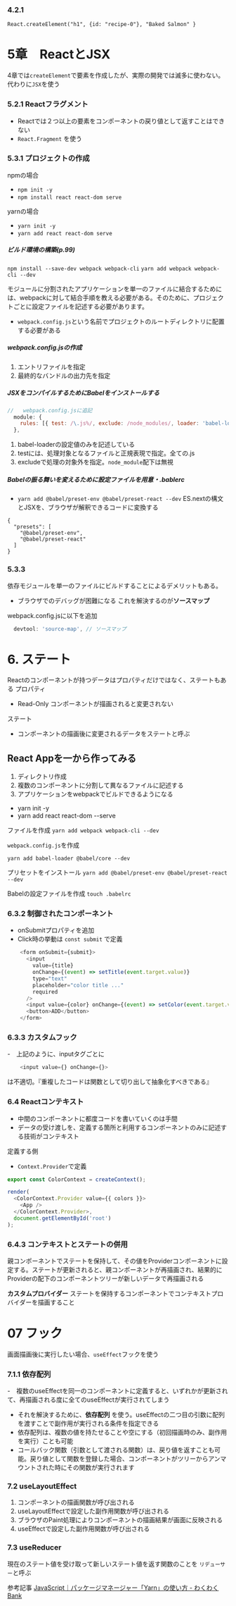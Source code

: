 ### 4.2.1
`React.createElement("h1", {id: "recipe-0"}, "Baked Salmon" }`

# 5章　ReactとJSX
4章では`createElement`で要素を作成したが、実際の開発では滅多に使わない。代わりに`JSX`を使う

### 5.2.1 Reactフラグメント
- Reactでは２つ以上の要素をコンポーネントの戻り値として返すことはできない　
- `React.Fragment` を使う

### 5.3.1 プロジェクトの作成
npmの場合
- `npm init -y`
- `npm install react react-dom serve`

yarnの場合
- `yarn init -y`
- `yarn add react react-dom serve`


##### ビルド環境の構築(p.99)
`npm install --save-dev webpack webpack-cli`
`yarn add webpack webpack-cli --dev`

モジュールに分割されたアプリケーションを単一のファイルに結合するためには、webpackに対して結合手順を教える必要がある。そのために、プロジェクトごとに設定ファイルを記述する必要があります。
- `webpack.config.js`という名前でプロジェクトのルートディレクトリに配置する必要がある

##### webpack.config.jsの作成
1. エントリファイルを指定
2. 最終的なバンドルの出力先を指定

##### JSXをコンパイルするためにBabelをインストールする
```js
//   webpack.config.jsに追記
  module: {
    rules: [{ test: /\.js%/, exclude: /node_modules/, loader: 'babel-loader' }],
  },
```
1. babel-loaderの設定値のみを記述している
2. testには、処理対象となるファイルと正規表現で指定。全ての.js
3. excludeで処理の対象外を指定。`node_module`配下は無視

##### Babelの振る舞いを変えるために設定ファイルを用意・.bablerc
- `yarn add @babel/preset-env @babel/preset-react --dev`
ES.nextの構文とJSXを、ブラウザが解釈できるコードに変換する
```
{
  "presets": [
    "@babel/preset-env",
    "@babel/preset-react"
  ]
}
```

### 5.3.3
依存モジュールを単一のファイルにビルドすることによるデメリットもある。
- ブラウザでのデバッグが困難になる
これを解決するのが**ソースマップ**

webpack.config.jsに以下を追加
```js
  devtool: 'source-map', // ソースマップ
```

# 6. ステート
Reactのコンポーネントが持つデータはプロパティだけではなく、ステートもある
プロパティ
- Read-Only コンポーネントが描画されると変更されない

ステート
- コンポーネントの描画後に変更されるデータをステートと呼ぶ

## React Appを一から作ってみる
1. ディレクトリ作成
2. 複数のコンポーネントに分割して異なるファイルに記述する
3. アプリケーションをwebpackでビルドできるようになる

- yarn init -y
- yarn add react react-dom --serve

ファイルを作成
`yarn add webpack webpack-cli --dev`

`webpack.config.js`を作成

`yarn add babel-loader @babel/core --dev`

プリセットをインストール
`yarn add @babel/preset-env @babel/preset-react --dev`

Babelの設定ファイルを作成
`touch .babelrc`

### 6.3.2 制御されたコンポーネント
- onSubmitプロパティを追加
- Click時の挙動は `const submit` で定義
```js
    <form onSubmit={submit}>
      <input
        value={title}
        onChange={(event) => setTitle(event.target.value)}
        type="text"
        placeholder="color title ..."
        required
      />
      <input value={color} onChange={(event) => setColor(event.target.value)} type="color" required />
      <button>ADD</button>
    </form>
```

### 6.3.3 カスタムフック
-　上記のように、inputタグごとに
```js
	<input value={} onChange={}>
```
は不適切。『重複したコードは関数として切り出して抽象化すべきである』

### 6.4 Reactコンテキスト
- 中間のコンポーネントに都度コードを書いていくのは手間
- データの受け渡しを、定義する箇所と利用するコンポーネントのみに記述する技術がコンテキスト

定義する側
- `Context.Provider`で定義
```js
export const ColorContext = createContext();

render(
  <ColorContext.Provider value={{ colors }}>
    <App />
  </ColorContext.Provider>,
  document.getElementById('root')
);

```

### 6.4.3 コンテキストとステートの併用
親コンポーネントでステートを保持して、その値をProviderコンポーネントに設定する。ステートが更新されると、親コンポーネントが再描画され、結果的にProviderの配下のコンポーネントツリーが新しいデータで再描画される


**カスタムプロバイダー**
ステートを保持するコンポーネントでコンテキストプロバイダーを描画すること

# 07 フック
画面描画後に実行したい場合、`useEffect`フックを使う

### 7.1.1 依存配列
-　複数のuseEffectを同一のコンポーネントに定義すると、いずれかが更新されて、再描画される度に全てのuseEffectが実行されてしまう
- それを解決するために、**依存配列** を使う。useEffectの二つ目の引数に配列を渡すことで副作用が実行される条件を指定できる
- 依存配列は、複数の値を持たせることや空にする（初回描画時のみ、副作用を実行）ことも可能
- コールバック関数（引数として渡される関数）は、戻り値を返すことも可能。戻り値として関数を登録した場合、コンポーネントがツリーからアンマウントされた時にその関数が実行されます

### 7.2 useLayoutEffect
1. コンポーネントの描画関数が呼び出される
2. useLayoutEffectで設定した副作用関数が呼び出される
3. ブラウザのPaint処理によりコンポーネントの描画結果が画面に反映される
4. useEffectで設定した副作用関数が呼び出される


### 7.3 useReducer
現在のステート値を受け取って新しいステート値を返す関数のことを `リデューサー`と呼ぶ


参考記事
[JavaScript｜パッケージマネージャー「Yarn」の使い方 - わくわくBank](https://www.wakuwakubank.com/posts/307-javascript-yarn/)
